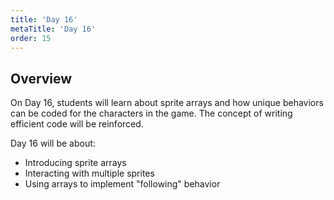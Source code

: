 ```yaml
---
title: 'Day 16'
metaTitle: 'Day 16'
order: 15
---
```


## Overview

On Day 16, students will learn about sprite arrays and how unique behaviors can be coded for the characters in the game. The concept of writing efficient code will be reinforced.

Day 16 will be about:

* Introducing sprite arrays
* Interacting with multiple sprites
* Using arrays to implement "following" behavior